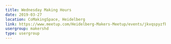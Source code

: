 ```yaml
---
title: Wednesday Making Hours
date: 2019-03-27
location: CoMakingSpace, Heidelberg
link: https://www.meetup.com/Heidelberg-Makers-Meetup/events/jkvqspyzfbkc/
usergroup: makershd
type: usergroup
---
```


